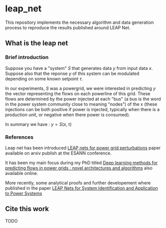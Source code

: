 # leap_net
This repository implements the necessary algorithm and data generation process to reproduce the results published around LEAP Net.

## What is the leap net

### Brief introduction
Suppose you have a "system" $S$ that generates data $y$ from input data $x$. Suppose also that the reponse $y$ of this
system can be modulated depending on some known setpoint $\tau$. 

In our experiments, $S$ was a powergrid, we were interested in predicting $y$ the vector representing the flows
on each powerline of this grid. These flows are determined by the power injected at each "bus" (a bus is the 
word in the power system community close to meaning "nodes") of the $x$ (these injections can be both positive if power 
is injected, typically when there is a production unit, or negative when there power is consumed).

In summary we have : $y = S(x, \tau)$

### References
Leap net has been introduced 
[LEAP nets for power grid perturbations](https://arxiv.org/pdf/1908.08314.pdf) paper available on arxiv publish at the
ESANN conference.

It has been my main focus during my PhD titled
[Deep learning methods for predicting flows in power grids : novel architectures and algorithms](https://tel.archives-ouvertes.fr/tel-02045873/document)
also available online.

More recently, some analytical proofs and further developement where published in the paper 
[LEAP Nets for System Identification and Application to Power Systems](https://www.sciencedirect.com/science/article/abs/pii/S0925231220305051)



## Cite this work
TODO